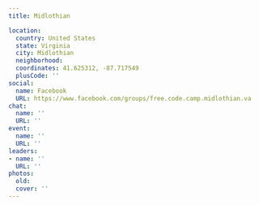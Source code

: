 ```yaml
---
title: Midlothian

location:
  country: United States
  state: Virginia
  city: Midlothian
  neighborhood: 
  coordinates: 41.625312, -87.717549
  plusCode: ''
social:
  name: Facebook
  URL: https://www.facebook.com/groups/free.code.camp.midlothian.va
chat:
  name: ''
  URL: ''
event:
  name: ''
  URL: ''
leaders:
- name: ''
  URL: ''
photos:
  old: 
  cover: ''
---
```

